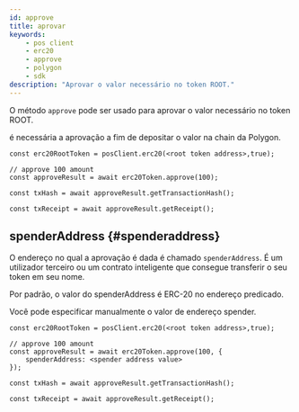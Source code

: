 ```yaml
---
id: approve
title: aprovar
keywords:
    - pos client
    - erc20
    - approve
    - polygon
    - sdk
description: "Aprovar o valor necessário no token ROOT."
---
```


O método `approve` pode ser usado para aprovar o valor necessário no token ROOT.

é necessária a aprovação a fim de depositar o valor na chain da Polygon.

```
const erc20RootToken = posClient.erc20(<root token address>,true);

// approve 100 amount
const approveResult = await erc20Token.approve(100);

const txHash = await approveResult.getTransactionHash();

const txReceipt = await approveResult.getReceipt();

```

## spenderAddress {#spenderaddress}

O endereço no qual a aprovação é dada é chamado `spenderAddress`. É um utilizador terceiro ou um contrato inteligente que consegue transferir o seu token em seu nome.

Por padrão, o valor do spenderAddress é ERC-20 no endereço predicado.

Você pode especificar manualmente o valor de endereço spender.

```
const erc20RootToken = posClient.erc20(<root token address>,true);

// approve 100 amount
const approveResult = await erc20Token.approve(100, {
    spenderAddress: <spender address value>
});

const txHash = await approveResult.getTransactionHash();

const txReceipt = await approveResult.getReceipt();

```
